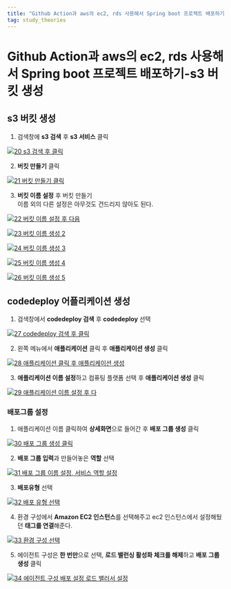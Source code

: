 ```yaml
---
title: "Github Action과 aws의 ec2, rds 사용해서 Spring boot 프로젝트 배포하기-s3 버킷 생성"
tag: study_theories
---
```


# Github Action과 aws의 ec2, rds 사용해서 Spring boot 프로젝트 배포하기-s3 버킷 생성

## s3 버킷 생성

1. 검색창에 **s3 검색** 후 **s3 서비스** 클릭

[![20 s3 검색 후 클릭](https://github.com/yony-k/yony-k.github.io/assets/109204976/0c35b5ea-61f1-4734-b655-44f1dca155f6)](https://github.com/yony-k/yony-k.github.io/assets/109204976/0c35b5ea-61f1-4734-b655-44f1dca155f6)

2. **버킷 만들기** 클릭

[![21 버킷 만들기 클릭](https://github.com/yony-k/yony-k.github.io/assets/109204976/f41006dd-997d-4772-a20c-acecba42d821)](https://github.com/yony-k/yony-k.github.io/assets/109204976/f41006dd-997d-4772-a20c-acecba42d821)

3. **버킷 이름 설정** 후 버킷 만들기</br>
이름 외의 다른 설정은 아무것도 건드리지 않아도 된다.

[![22 버킷 이름 설정 후 다음](https://github.com/yony-k/yony-k.github.io/assets/109204976/3c9e9c55-b54b-448a-99b2-be2d2185e80e)](https://github.com/yony-k/yony-k.github.io/assets/109204976/3c9e9c55-b54b-448a-99b2-be2d2185e80e)

[![23 버킷 이름 생성 2](https://github.com/yony-k/yony-k.github.io/assets/109204976/f290668d-1d1b-490e-ae49-464b84dba9b9)](https://github.com/yony-k/yony-k.github.io/assets/109204976/f290668d-1d1b-490e-ae49-464b84dba9b9)

[![24 버킷 이름 생성 3](https://github.com/yony-k/yony-k.github.io/assets/109204976/6f011fe0-1dcd-4ea1-a5b1-5c23942cdca9)](https://github.com/yony-k/yony-k.github.io/assets/109204976/6f011fe0-1dcd-4ea1-a5b1-5c23942cdca9)

[![25 버킷 이름 생성 4](https://github.com/yony-k/yony-k.github.io/assets/109204976/c78911bc-0ef3-460f-9c82-b1f58f144164)](https://github.com/yony-k/yony-k.github.io/assets/109204976/c78911bc-0ef3-460f-9c82-b1f58f144164)

[![26 버킷 이름 생성 5](https://github.com/yony-k/yony-k.github.io/assets/109204976/549260fa-9fc9-40f8-b72c-5455192165ee)](https://github.com/yony-k/yony-k.github.io/assets/109204976/549260fa-9fc9-40f8-b72c-5455192165ee)

## codedeploy 어플리케이션 생성

1. 검색창에서 **codedeploy 검색** 후 **codedeploy** 선택

[![27 codedeploy 검색 후 클릭](https://github.com/yony-k/yony-k.github.io/assets/109204976/66383142-26a8-4492-9dc2-bfc442466d3a)](https://github.com/yony-k/yony-k.github.io/assets/109204976/66383142-26a8-4492-9dc2-bfc442466d3a)

2. 왼쪽 메뉴에서 **애플리케이션** 클릭 후 **애플리케이션 생성** 클릭

[![28 애플리케이션 클릭 후 애플리케이션 생성](https://github.com/yony-k/yony-k.github.io/assets/109204976/8bf80a4e-19e4-465e-9879-b3d0504330d0)](https://github.com/yony-k/yony-k.github.io/assets/109204976/8bf80a4e-19e4-465e-9879-b3d0504330d0)

3. **애플리케이션 이름 설정**하고 컴퓨팅 플랫폼 선택 후 **애플리케이션 생성** 클릭

[![29 애플리케이션 이름 설정 후 다](https://github.com/yony-k/yony-k.github.io/assets/109204976/0a2ef926-5161-41ab-84e8-eba83339a48e)](https://github.com/yony-k/yony-k.github.io/assets/109204976/0a2ef926-5161-41ab-84e8-eba83339a48e)

### 배포그룹 설정

1. 애플리케이션 이름 클릭하여 **상세화면**으로 들어간 후 **배포 그룹 생성** 클릭

[![30 배포 그룹 생성 클릭](https://github.com/yony-k/yony-k.github.io/assets/109204976/e542e295-1b3a-48bc-8c1c-4e9d43a1b611)](https://github.com/yony-k/yony-k.github.io/assets/109204976/e542e295-1b3a-48bc-8c1c-4e9d43a1b611)

2. **배포 그룹 입력**과 만들어놓은 **역할** 선택

[![31 배포 그룹 이름 설정, 서비스 역할 설정](https://github.com/yony-k/yony-k.github.io/assets/109204976/5de0bb90-abea-4259-9fa5-ea0970b979be)](https://github.com/yony-k/yony-k.github.io/assets/109204976/5de0bb90-abea-4259-9fa5-ea0970b979be)

3. **배포유형** 선택

[![32 배포 유형 선택](https://github.com/yony-k/yony-k.github.io/assets/109204976/0807f216-8ff9-4009-936f-120203e400c6)](https://github.com/yony-k/yony-k.github.io/assets/109204976/0807f216-8ff9-4009-936f-120203e400c6)

4. 환경 구성에서 **Amazon EC2 인스턴스**를 선택해주고 ec2 인스턴스에서 설정해뒀던 **태그를 연결**해준다.

[![33 환경 구성 선택](https://github.com/yony-k/yony-k.github.io/assets/109204976/b4d8b41e-6036-49bf-82bb-96db30c1ca97)](https://github.com/yony-k/yony-k.github.io/assets/109204976/b4d8b41e-6036-49bf-82bb-96db30c1ca97)

5. 에이전트 구성은 **한 번만**으로 선택, **로드 밸런싱 활성화 체크를 해제**하고 **배포 그룹 생성** 클릭

[![34 에이전트 구성 배포 설정 로드 밸러서 설정](https://github.com/yony-k/yony-k.github.io/assets/109204976/84addcf6-1be7-4117-be26-36ed011eef8e)](https://github.com/yony-k/yony-k.github.io/assets/109204976/84addcf6-1be7-4117-be26-36ed011eef8e)